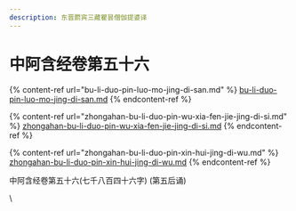 ```yaml
---
description: 东晋罽宾三藏瞿昙僧伽提婆译
---
```


# 中阿含经卷第五十六

{% content-ref url="bu-li-duo-pin-luo-mo-jing-di-san.md" %}
[bu-li-duo-pin-luo-mo-jing-di-san.md](bu-li-duo-pin-luo-mo-jing-di-san.md)
{% endcontent-ref %}

{% content-ref url="zhongahan-bu-li-duo-pin-wu-xia-fen-jie-jing-di-si.md" %}
[zhongahan-bu-li-duo-pin-wu-xia-fen-jie-jing-di-si.md](zhongahan-bu-li-duo-pin-wu-xia-fen-jie-jing-di-si.md)
{% endcontent-ref %}

{% content-ref url="zhongahan-bu-li-duo-pin-xin-hui-jing-di-wu.md" %}
[zhongahan-bu-li-duo-pin-xin-hui-jing-di-wu.md](zhongahan-bu-li-duo-pin-xin-hui-jing-di-wu.md)
{% endcontent-ref %}



中阿含经卷第五十六(七千八百四十六字) (第五后诵)

\
